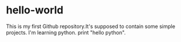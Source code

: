 # hello-world
This is my first Github repository.It's supposed to contain some simple projects.
I'm learning python.
print "hello python".
